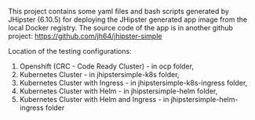 This project contains some yaml files and bash scripts generated by JHipster (6.10.5)
for deploying the JHipster generated app image from the local Docker registry. The source
code of the app is in another github project: https://github.com/jh64/jhipster-simple

Location of the testing configurations:

1. Openshift (CRC - Code Ready Cluster) - in ocp folder,
2. Kubernetes Cluster - in jhipstersimple-k8s folder,
3. Kubernetes Cluster with Ingress - in jhipstersimple-k8s-ingress folder,
4. Kubernetes Cluster with Helm - in jhipstersimple-helm folder,
5. Kubernetes Cluster with Helm and Ingress - in jhipstersimple-helm-ingress folder
